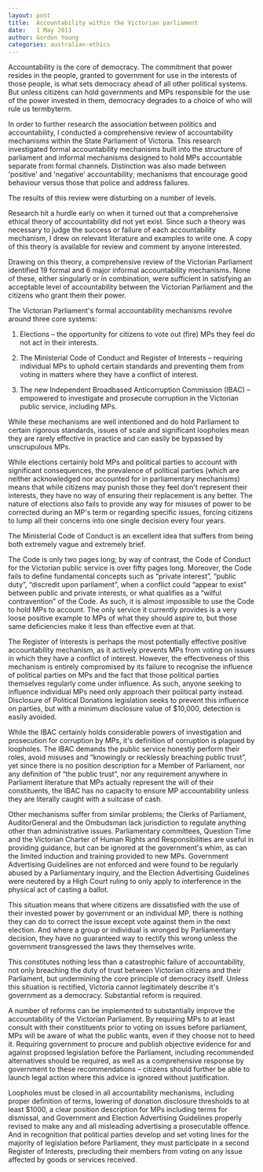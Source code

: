 ```yaml
---
layout: post
title:  Accountability within the Victorian parliament
date:   1 May 2013
author: Gordon Young 
categories: australian-ethics
---
```


Accountability is the core of democracy. The commitment that power resides in the people, granted to government for use in the interests of those people, is what sets democracy ahead of all other political systems. But unless citizens can hold governments and MPs responsible for the use of the power invested in them, democracy degrades to a choice of who will rule us termbyterm. 

In order to further research the association between politics and accountability, I conducted a comprehensive review of accountability mechanisms within the State Parliament of Victoria. This research investigated formal accountability mechanisms built into the structure of parliament and informal mechanisms designed to hold MPs accountable separate from formal channels. Distinction was also made between 'positive' and 'negative' accountability; mechanisms that encourage good behaviour versus those that police and address failures. 

The results of this review were disturbing on a number of levels. 

Research hit a hurdle early on when it turned out that a comprehensive ethical theory of accountability did not yet exist. Since such a theory was necessary to judge the success or failure of each accountability mechanism, I drew on relevant literature and examples to write one. A copy of this theory is available for review and comment by anyone interested. 

Drawing on this theory, a comprehensive review of the Victorian Parliament identified 19 formal and 6 major informal accountability mechanisms. None of these, either singularly or in combination,  were sufficient in satisfying an acceptable level of accountability between the Victorian Parliament and the citizens who grant them their power. 

The Victorian Parliament's formal accountability mechanisms revolve around three core systems: 

1. Elections – the opportunity for citizens to vote out (fire) MPs they feel do not act in their interests.

2. The Ministerial Code of Conduct and Register of Interests – requiring individual MPs to uphold certain standards and preventing them from voting in matters where they have a conflict of interest.

3. The new Independent Broadbased Anticorruption Commission (IBAC) – empowered to investigate and prosecute corruption in the Victorian public service, including MPs.

While these mechanisms are well intentioned and do hold Parliament to certain rigorous standards, issues of scale and significant loopholes mean they are rarely effective in practice and can easily be bypassed by unscrupulous MPs.

While elections certainly hold MPs and political parties to account with significant consequences, the prevalence of political parties (which are neither acknowledged nor accounted for in parliamentary mechanisms) means that while citizens may punish those they feel don't represent their interests, they have no way of ensuring their replacement is any better. The nature of elections also fails to provide any way for misuses of power to be corrected during an MP's term or regarding specific issues, forcing citizens to lump all their concerns into one single decision every four years.

The Ministerial Code of Conduct is an excellent idea that suffers from being both extremely vague and extremely brief.

The Code is only two pages long; by way of contrast, the Code of Conduct for the Victorian public service is over fifty pages long. Moreover, the Code fails to define fundamental concepts such as “private interest”, “public duty”, “discredit upon parliament”, when a conflict could “appear to exist” between public and private interests, or what qualifies as a “wilful contravention” of the Code. As such, it is almost impossible to use the Code to hold MPs to account. The only service it currently provides is a very loose positive example to MPs of what they should aspire to, but those same deficiencies make it less than effective even at that.

The Register of Interests is perhaps the most potentially effective positive accountability mechanism, as it actively prevents MPs from voting on issues in which they have a conflict of interest. However, the effectiveness of this mechanism is entirely compromised by its failure to recognise the influence of political parties on MPs and the fact that those political parties themselves regularly come under influence. As such, anyone seeking to influence individual MPs need only approach their political party instead. Disclosure of Political Donations legislation seeks to prevent this influence on parties, but with a minimum disclosure value of $10,000, detection is easily avoided.

While the IBAC certainly holds considerable powers of investigation and prosecution for corruption by MPs, it's definition of corruption is plagued by loopholes. The IBAC demands the public service honestly perform their roles, avoid misuses and “knowingly or recklessly breaching public trust”, yet since there is no position description for a Member of Parliament, nor any definition of “the public trust”, nor any requirement anywhere in Parliament literature that MPs actually represent the will of their constituents, the IBAC has no capacity to ensure MP accountability unless they are literally caught with a suitcase of cash.

Other mechanisms suffer from similar problems; the Clerks of Parliament, AuditorGeneral and the Ombudsman lack jurisdiction to regulate anything other than administrative issues. Parliamentary committees, Question Time and the Victorian Charter of Human Rights and Responsibilities are useful in providing guidance, but can be ignored at the government's whim, as can the limited induction and training provided to new MPs. Government Advertising Guidelines are not enforced and were found to be regularly abused by a Parliamentary inquiry, and the Election Advertising Guidelines were neutered by a High Court ruling to only apply to interference in the physical act of casting a ballot.

This situation means that where citizens are dissatisfied with the use of their invested power by government or an individual MP, there is nothing they can do to correct the issue except vote against them in the next election. And where a group or individual is wronged by Parliamentary decision, they have no guaranteed way to rectify this wrong unless the government transgressed the laws they themselves write.

This constitutes nothing less than a catastrophic failure of accountability, not only breaching the duty of trust between Victorian citizens and their Parliament, but undermining the core principle of democracy itself. Unless this situation is rectified, Victoria cannot legitimately describe it's government as a democracy. Substantial reform is required.

A number of reforms can be implemented to substantially improve the accountability of the Victorian Parliament. By requiring MPs to at least consult with their constituents prior to voting on issues before parliament, MPs will be aware of what the public wants, even if they choose not to heed it. Requiring government to procure and publish objective evidence for and against proposed legislation before the Parliament, including recommended alternatives should be required, as well as a comprehensive response by government to these recommendations – citizens should further be able to launch legal action where this advice is ignored without justification.

Loopholes must be closed in all accountability mechanisms, including proper definition of terms, lowering of donation disclosure thresholds to at least $1000, a clear position description for MPs including terms for dismissal, and Government and Election Advertising Guidelines properly revised to make any and all misleading advertising a prosecutable offence. And in recognition that political parties develop and set voting lines for the majority of legislation before Parliament, they must participate in a second Register of Interests, precluding their members from voting on any issue affected by goods or services received.
